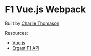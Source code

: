 # F1 Vue.js Webpack

Built by [Charlie Thomason](http://charliethomason.com)

Resources:
* [Vue.js](https://vuejs.org/v2/guide/)
* [Ergast F1 API](http://ergast.com/mrd/)